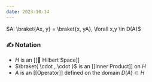```yaml
---
date: 2023-10-14
---
```

$A: \braket{Ax, y} = \braket{x, yA}, \forall x,y \in D(A)$
### ✍️ Notation
- $H$ is an [[📘 Hilbert Space]] 
- $\braket{ \cdot , \cdot }$ is an [[Inner Product]] on $H$
- $A$ is an [[Operator]] defined on the domain $D(A) \subset H$